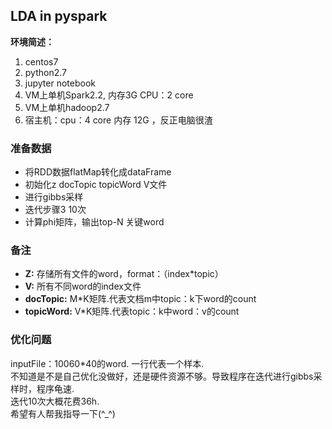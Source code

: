## LDA in pyspark ##

**环境简述：**

1. centos7
2. python2.7 
3. jupyter notebook
4. VM上单机Spark2.2, 内存3G  CPU：2 core
5. VM上单机hadoop2.7
6. 宿主机：cpu：4 core 内存 12G ，反正电脑很渣

### 准备数据 ###

- 将RDD数据flatMap转化成dataFrame
- 初始化z docTopic topicWord V文件
- 进行gibbs采样
- 迭代步骤3 10次
- 计算phi矩阵，输出top-N 关键word

### 备注 ###

- **Z:** 存储所有文件的word，format：（index*topic）
- **V:** 所有不同word的index文件
- **docTopic:** M*K矩阵.代表文档m中topic：k下word的count
- **topicWord:** V*K矩阵.代表topic：k中word：v的count

### 优化问题 ###

inputFile：10060*40的word. 一行代表一个样本.</br>
不知道是不是自己优化没做好，还是硬件资源不够。导致程序在迭代进行gibbs采样时，程序龟速.</br>
迭代10次大概花费36h.</br>
希望有人帮我指导一下(^_^)

